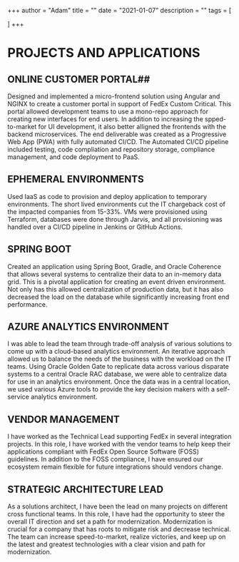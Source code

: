 +++
author = "Adam"
title = ""
date = "2021-01-07"
description = ""
tags = [
    
]
+++

# **PROJECTS AND APPLICATIONS**  
## **ONLINE CUSTOMER PORTAL**##
Designed and implemented a micro-frontend solution using Angular and NGINX to create a customer portal in support of FedEx Custom Critical.  This portal allowed development teams to use a mono-repo approach for creating new interfaces for end users.  In addition to increasing the spped-to-market for UI development, it also better alligned the frontends with the backend microservices.  The end deliverable was created as a Progressive Web App (PWA) with fully automated CI/CD.  The Automated CI/CD pipeline included testing, code compliation and repository storage, compliance management, and code deployment to PaaS.  

## **EPHEMERAL ENVIRONMENTS**  
Used IaaS as code to provision and deploy application to temporary environments.  The short lived environments cut the IT chargeback cost of the impacted companies from 15-33%.  VMs were provisioned using Terraform, databases were done through Jarvis, and all provisioning was handled over a CI/CD pipeline in Jenkins or GitHub Actions.

## **SPRING BOOT**  
Created an application using Spring Boot, Gradle, and Oracle Coherence that allows several systems to centralize their data to an in-memory data grid.  This is a pivotal application for creating an event driven environment.  Not only has this allowed centralization of production data, but it has also decreased the load on the database while significantly increasing front end performance.  

## **AZURE ANALYTICS ENVIRONMENT**  
I was able to lead the team through trade-off analysis of various solutions to come up with a cloud-based analytics environment.  An iterative approach allowed us to balance the needs of the business with the workload on the IT teams.  Using Oracle Golden Gate to replicate data across various disparate systems to a central Oracle RAC database, we were able to centralize data for use in an analytics environment.  Once the data was in a central location, we used various Azure tools to provide the key decision makers with a self-service analytics environment.   

## **VENDOR MANAGEMENT**  
I have worked as the Technical Lead supporting FedEx in several integration projects.  In this role, I have worked with the vendor teams to help keep their applications compliant with FedEx Open Source Software (FOSS) guidelines.  In addition to the FOSS compliance, I have ensured our ecosystem remain flexible for future integrations should vendors change.  

## **STRATEGIC ARCHITECTURE LEAD**  
As a solutions architect, I have been the lead on many projects on different cross functional teams.  In this role, I have had the opportunity to steer the overall IT direction and set a path for modernization.  Modernization is crucial for a company that has roots to mitigate risk and decrease technical.  The team can increase speed-to-market, realize victories, and keep up on the latest and greatest technologies with a clear vision and path for modernization.  
